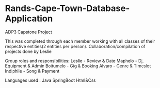 # Rands-Cape-Town-Database-Application
ADP3 Capstone Project 

This was completed through each member working with all classes of their respective entities(2 entities per person).
Collaboration/compilation of projects done by Leslie

Group roles and responsibilities:
Leslie - Review & Date 
Maphelo - Dj, Equipment & Admin 
Boitumelo - Gig & Booking 
Alvaro - Genre & Timeslot
Indiphile - Song & Payment 

Languages used :
Java
SpringBoot
Html&Css 
